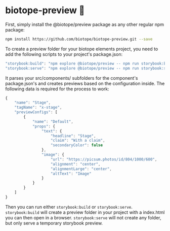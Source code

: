 # biotope-preview 🌻

First, simply install the @biotope/preview package as any other regular npm package:
```bash
npm install https://github.com/biotope/biotope-preview.git --save
```

To create a preview folder for your biotope elements project, you need to add the following scripts to your project's package.json: 
```javascript
"storybook:build": "npm explore @biotope/preview -- npm run storybook:build",
"storybook:serve": "npm explore @biotope/preview -- npm run storybook:serve"
```

It parses your src/components/ subfolders for the component's package.json's and creates previews based on the configuration inside.
The following data is required for the process to work:

```javascript
{
    "name": "Stage",
    "tagName": "x-stage",
    "previewConfigs": [
        {
            "name": "Default",
            "props": {
                "text": {
                    "headline": "Stage",
                    "claim": "With a claim",
                    "secondaryColor": false
                },
                "image": {
                    "url": "https://picsum.photos/id/804/1000/600",
                    "alignment": "center",
                    "alignmentLarge": "center",
                    "altText": "Image"
                }
            }
        }
    ]
}
  ```
  
Then you can run either `storybook:build` or `storybook:serve`. `storybook:build` will create a preview folder in your project with a index.html you can then open in a browser. `storybook:serve` will not create any folder, but only serve a temporary storybook preview.
